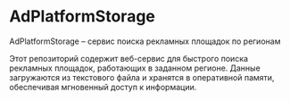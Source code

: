 # AdPlatformStorage

AdPlatformStorage – сервис поиска рекламных площадок по регионам

Этот репозиторий содержит веб-сервис для быстрого поиска рекламных площадок, работающих в заданном регионе. Данные загружаются из текстового файла и хранятся в оперативной памяти, обеспечивая мгновенный доступ к информации.
